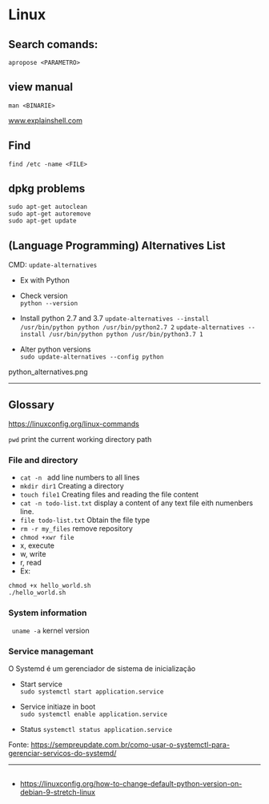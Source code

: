 # Linux

## Search comands:

`apropose <PARAMETRO>`

## view manual
`man <BINARIE>`<br/>

www.explainshell.com

## Find 
`find /etc -name <FILE>`

## dpkg problems
```
sudo apt-get autoclean
sudo apt-get autoremove
sudo apt-get update
```

## (Language Programming) Alternatives List 
 CMD: `update-alternatives`

- Ex with Python<br/>
- Check version<br/>
`python --version`

- Install python 2.7 and 3.7
`update-alternatives --install /usr/bin/python python /usr/bin/python2.7 2`
`update-alternatives --install /usr/bin/python python /usr/bin/python3.7 1`

- Alter python versions<br/>
`sudo update-alternatives --config python`

python_alternatives.png

---

## Glossary

https://linuxconfig.org/linux-commands

`pwd`  print the current working directory path


### File and directory
- `cat -n ` add line numbers to all lines
- `mkdir dir1` Creating a directory
- `touch file1` Creating files and reading the file content
- `cat -n todo-list.txt` display a content of any text file eith numenbers line.
- `file todo-list.txt` Obtain the file type
- `rm -r my_files` remove repository
- `chmod +xwr file` 
 - x, execute
 - w, write
 - r, read
 - Ex: 
 ```
 chmod +x hello_world.sh
 ./hello_world.sh 
 ```

### System information
` uname -a` kernel version

### Service managemant
O Systemd é um gerenciador de sistema de inicialização

- Start service<br/>
`sudo systemctl start application.service`

- Service initiaze in boot<br/>
`sudo systemctl enable application.service`

- Status
`systemctl status application.service`



Fonte: https://sempreupdate.com.br/como-usar-o-systemctl-para-gerenciar-servicos-do-systemd/


---
## 
- https://linuxconfig.org/how-to-change-default-python-version-on-debian-9-stretch-linux
